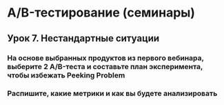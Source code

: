 # A/B-тестирование (семинары)

## Урок 7. Нестандартные ситуации

### На основе выбранных продуктов из первого вебинара, выберите 2 A/B-теста и составьте план эксперимента, чтобы избежать Peeking Problem

### Распишите, какие метрики и как вы будете анализировать
